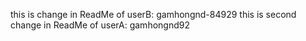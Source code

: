 this is change in ReadMe of userB: gamhongnd-84929
this is second change in ReadMe of userA: gamhongnd92